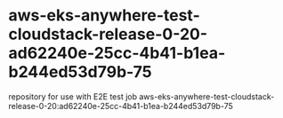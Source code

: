 # aws-eks-anywhere-test-cloudstack-release-0-20-ad62240e-25cc-4b41-b1ea-b244ed53d79b-75
repository for use with E2E test job aws-eks-anywhere-test-cloudstack-release-0-20:ad62240e-25cc-4b41-b1ea-b244ed53d79b-75
